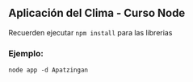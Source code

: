 ## Aplicación del Clima - Curso Node


Recuerden ejecutar ```npm install``` para las librerias


### Ejemplo:
```
node app -d Apatzingan
```